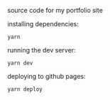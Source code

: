 source code for my portfolio site

installing dependencies:
```
yarn
```

running the dev server:
```
yarn dev
```

deploying to github pages:
```
yarn deploy
```
